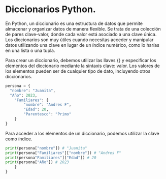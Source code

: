 # Diccionarios Python.

En Python, un diccionario es una estructura de datos que permite almacenar y organizar datos de manera flexible. Se trata de una colección 
de pares clave-valor, donde cada valor está asociado a una clave única. Los diccionarios son muy útiles cuando necesitas acceder y manipular 
datos utilizando una clave en lugar de un índice numérico, como lo harías en una lista o una tupla.

Para crear un diccionario, debemos utilizar las llaves {} y especificar los elementos del diccionario mediante la sintaxis clave: valor. Los valores 
de los elementos pueden ser de cualquier tipo de dato, incluyendo otros diccionarios.


```python
persona = {
  "nombre": "Juanita",
  "Año": 2023,
	"Familiares": {
		"nombre": "Andres F",
		"Edad": 20,
		"Parentesco": "Primo"
	}
}
```
Para acceder a los elementos de un diccionario, podemos utilizar la clave como índice.

```python
print(persona["nombre"]) # "Juanita"
print(persona["Familiares"]["nombre"]) # "Andres F"
print(persona"Familiares"]["Edad"]) # 20
print(persona["Año"]) # 2023
	}
}
```
